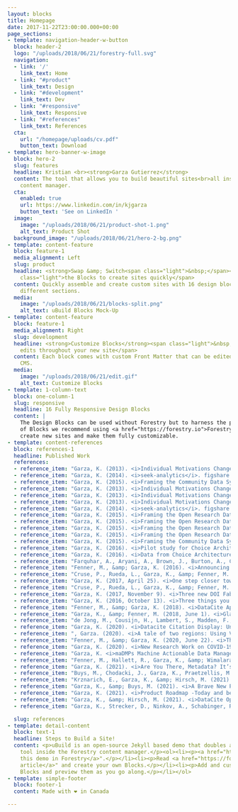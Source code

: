 ```yaml
---
layout: blocks
title: Homepage
date: 2017-11-22T23:00:00.000+00:00
page_sections:
- template: navigation-header-w-button
  block: header-2
  logo: "/uploads/2018/06/21/forestry-full.svg"
  navigation:
  - link: '/'
    link_text: Home
  - link: "#product"
    link_text: Design
  - link: "#development"
    link_text: Dev
  - link: "#responsive"
    link_text: Responsive
  - link: "#references"
    link_text: References
  cta:
    url: "/homepage/uploads/cv.pdf"
    button_text: Download
- template: hero-banner-w-image
  block: hero-2
  slug: features
  headline: Kristian <br><strong>Garza Gutierrez</strong>
  content: The tool that allows you to build beautiful sites<br>all inside Forestry's
    content manager.
  cta:
    enabled: true
    url: https://www.linkedin.com/in/kjgarza
    button_text: 'See on LinkedIn '
  image:
    image: "/uploads/2018/06/21/product-shot-1.png"
    alt_text: Product Shot
  background_image: "/uploads/2018/06/21/hero-2-bg.png"
- template: content-feature
  block: feature-1
  media_alignment: Left
  slug: product
  headline: <strong>Swap &amp; Switch<span class="light">&nbsp;</span></strong><span
    class="light">the Blocks to create sites quickly</span>
  content: Quickly assemble and create custom sites with 16 design blocks for seven
    different sections.
  media:
    image: "/uploads/2018/06/21/blocks-split.png"
    alt_text: uBuild Blocks Mock-Up
- template: content-feature
  block: feature-1
  media_alignment: Right
  slug: development
  headline: <strong>Customize Blocks</strong><span class="light">&nbsp;to make quick
    edits throughout your new site</span>
  content: Each block comes with custom Front Matter that can be edited in Forestry
    CMS.
  media:
    image: "/uploads/2018/06/21/edit.gif"
    alt_text: Customize Blocks
- template: 1-column-text
  block: one-column-1
  slug: responsive
  headline: 16 Fully Responsive Design Blocks
  content: |
    The Design Blocks can be used without Forestry but to harness the power
    of Blocks we recommend using <a href="https://forestry.io">Forestry</a>". Once the site is imported you can immediately
    create new sites and make them fully customizable.
- template: content-references
  block: references-1
  headline: Published Work
  references: 
  - reference_item: "Garza, K. (2013). <i>Individual Motivations Change Activity in Online Scientific Communities</i>. figshare. <a href='https://doi.org/10.6084/M9.FIGSHARE.830404'>https://doi.org/10.6084/M9.FIGSHARE.830404</a>"
  - reference_item: "Garza, K. (2014). <i>seek-analytics</i>. figshare. <a href='https://doi.org/10.6084/M9.FIGSHARE.1211850'>https://doi.org/10.6084/M9.FIGSHARE.1211850</a>"
  - reference_item: "Garza, K. (2015). <i>Framing the Community Data System Interface</i>. figshare. <a href='https://doi.org/10.6084/M9.FIGSHARE.1300051'>https://doi.org/10.6084/M9.FIGSHARE.1300051</a>"
  - reference_item: "Garza, K. (2013). <i>Individual Motivations Change Activity in Online Scientific Communities</i>. figshare. <a href='https://doi.org/10.6084/M9.FIGSHARE.830404.V1'>https://doi.org/10.6084/M9.FIGSHARE.830404.V1</a>"
  - reference_item: "Garza, K. (2013). <i>Individual Motivations Change Activity in Online Scientific Communities</i>. figshare. <a href='https://doi.org/10.6084/M9.FIGSHARE.830404.V2'>https://doi.org/10.6084/M9.FIGSHARE.830404.V2</a>"
  - reference_item: "Garza, K. (2013). <i>Individual Motivations Change Activity in Online Scientific Communities</i>. figshare. <a href='https://doi.org/10.6084/M9.FIGSHARE.830404.V3'>https://doi.org/10.6084/M9.FIGSHARE.830404.V3</a>"
  - reference_item: "Garza, K. (2014). <i>seek-analytics</i>. figshare. <a href='https://doi.org/10.6084/M9.FIGSHARE.1211850.V1'>https://doi.org/10.6084/M9.FIGSHARE.1211850.V1</a>"
  - reference_item: "Garza, K. (2015). <i>Framing the Open Research Data Repository Interface</i>. figshare. <a href='https://doi.org/10.6084/M9.FIGSHARE.1300051.V1'>https://doi.org/10.6084/M9.FIGSHARE.1300051.V1</a>"
  - reference_item: "Garza, K. (2015). <i>Framing the Open Research Data Repository Interface</i>. figshare. <a href='https://doi.org/10.6084/M9.FIGSHARE.1300051.V2'>https://doi.org/10.6084/M9.FIGSHARE.1300051.V2</a>"
  - reference_item: "Garza, K. (2015). <i>Framing the Open Research Data Repository Interface</i>. figshare. <a href='https://doi.org/10.6084/M9.FIGSHARE.1300051.V3'>https://doi.org/10.6084/M9.FIGSHARE.1300051.V3</a>"
  - reference_item: "Garza, K. (2015). <i>Framing the Open Research Data Repository Interface</i>. figshare. <a href='https://doi.org/10.6084/M9.FIGSHARE.1300051.V4'>https://doi.org/10.6084/M9.FIGSHARE.1300051.V4</a>"
  - reference_item: "Garza, K. (2015). <i>Framing the Community Data System Interface</i>. figshare. <a href='https://doi.org/10.6084/M9.FIGSHARE.1300051.V5'>https://doi.org/10.6084/M9.FIGSHARE.1300051.V5</a>"
  - reference_item: "Garza, K. (2016). <i>Pilot study for Choice Architecture techniques</i> [Data set]. Zenodo. <a href='https://doi.org/10.5281/ZENODO.48441'>https://doi.org/10.5281/ZENODO.48441</a>"
  - reference_item: "Garza, K. (2016). <i>Data from Choice Architecture experiment with Experts</i> [Data set]. Zenodo. <a href='https://doi.org/10.5281/ZENODO.48457'>https://doi.org/10.5281/ZENODO.48457</a>"
  - reference_item: "Farquhar, A., Aryani, A., Brown, J., Burton, A., Cruise, P., Dallmeier-Thiessen, S., Dappert, A., Dasler, R., Demeranville, T., Diepenbroek, M., Duine, M., Fenner, M., Garza, K., Groth, P., Haak, L., Kiermer, V., Kotarski, R., MacCallum, C., McEntyre, J., … Vision, T. (2015). <i>Technical and Human Infrastructure for Open Research (THOR)</i>. DataCite. <a href='https://doi.org/10.5438/6423'>https://doi.org/10.5438/6423</a>"
  - reference_item: "Fenner, M., &amp; Garza, K. (2016). <i>Announcing Our New Application Developer</i>. <a href='https://doi.org/10.5438/Y131-YX9D'>https://doi.org/10.5438/Y131-YX9D</a>"
  - reference_item: "Cruse, P., Rueda, L., Garza, K., &amp; Fenner, M. (2015). <i>DataCite Blog</i> (Version 1.0). DataCite. <a href='https://doi.org/10.5438/0000-00SS'>https://doi.org/10.5438/0000-00SS</a>"
  - reference_item: "Garza, K. (2017, April 25). <i>One step closer towards instant DOI search results</i>. <a href='https://doi.org/10.5438/0000-02ZN'>https://doi.org/10.5438/0000-02ZN</a>"
  - reference_item: "Cruse, P., Rueda, L., Garza, K., &amp; Fenner, M. (2015). <i>DataCite Blog</i>. <a href='https://doi.org/10.5438/0007-NW90'>https://doi.org/10.5438/0007-NW90</a>"
  - reference_item: "Garza, K. (2017, November 9). <i>Three new DOI Fabrica features to simplify account management</i>. <a href='https://doi.org/10.5438/SPFD-GH73'>https://doi.org/10.5438/SPFD-GH73</a>"
  - reference_item: "Garza, K. (2016, October 13). <i>Three things you should know about our new DOI Citation Formatting service</i>. <a href='https://doi.org/10.5438/DC13-VP4J'>https://doi.org/10.5438/DC13-VP4J</a>"
  - reference_item: "Fenner, M., &amp; Garza, K. (2018). <i>DataCite Application API</i>. DataCite. <a href='https://doi.org/10.5438/8GB0-V673'>https://doi.org/10.5438/8GB0-V673</a>"
  - reference_item: "Garza, K., &amp; Fenner, M. (2018, June 1). <i>Glad You Asked: A Snapshot of the Current State of Data Citation</i>. <a href='https://doi.org/10.5438/H16Y-3D72'>https://doi.org/10.5438/H16Y-3D72</a>"
  - reference_item: "de Jong, M., Cousijn, H., Lambert, S., Madden, F., Dohna, T., Koop-Jakobsen, K., &amp; Garza, K. (2019). <i>Project FREYA: Connecting Open Knowledge in the European Open Science Cloud - Materials</i>. <a href='https://doi.org/10.5281/ZENODO.3517852'>https://doi.org/10.5281/ZENODO.3517852</a>"
  - reference_item: "Garza, K. (2020). <i>Datacite Citation Display: Unlocking Data Citations</i>. <a href='https://doi.org/10.5438/1843-K679'>https://doi.org/10.5438/1843-K679</a>"
  - reference_item: ", Garza. (2020). <i>A tale of two regions: Using Vega-Lite Population Pyramid to explore PIDs populations</i>. Zenodo. <a href='https://doi.org/10.5281/ZENODO.3895556'>https://doi.org/10.5281/ZENODO.3895556</a>"
  - reference_item: "Fenner, M., &amp; Garza, K. (2020, June 22). <i>The DataCite MDC Stack</i>. <a href='https://doi.org/10.5438/V9PP-7A27'>https://doi.org/10.5438/V9PP-7A27</a>"
  - reference_item: "Garza, K. (2020). <i>New Research Work on COVID-19 as the pandemic develops</i>. Zenodo. <a href='https://doi.org/10.5281/ZENODO.3903381'>https://doi.org/10.5281/ZENODO.3903381</a>"
  - reference_item: "Garza, K. <i>maDMPs Machine Actionable Data Management Plans (maDMPs) demonstration.</i> (Version 1.0.0) [Computer software]. DataCite. <a href='https://doi.org/10.14454/W67K-5373'>https://doi.org/10.14454/W67K-5373</a>"
  - reference_item: "Fenner, M., Hallett, R., Garza, K., &amp; Wimalaratne, S. (2020). <i>Frontend for the DataCite Commons service</i> (Version 1.0.4) [Computer software]. DataCite. <a href='https://doi.org/10.14454/QGK4-ZS88'>https://doi.org/10.14454/QGK4-ZS88</a>"
  - reference_item: "Garza, K. (2021). <i>Are You There, Metadata? It’s Me, the Bibliometrician</i>. <a href='https://doi.org/10.5438/J4XV-Y945'>https://doi.org/10.5438/J4XV-Y945</a>"
  - reference_item: "Buys, M., Chodacki, J., Garza, K., Praetzellis, M., &amp; Riley, B. (2021). <i>You shoulda put a PID on it: Leveraging the PID Graph for DMPs</i>. <a href='https://doi.org/10.5281/ZENODO.4487522'>https://doi.org/10.5281/ZENODO.4487522</a>"
  - reference_item: "Krznarich, E., Garza, K., &amp; Hirsch, M. (2021). <i>Open hours updates: Spring re-launch open hours for consortium leads</i>. <a href='https://doi.org/10.5438/2NPS-H961'>https://doi.org/10.5438/2NPS-H961</a>"
  - reference_item: "Garza, K., &amp; Buys, M. (2021). <i>A Brave New PID: DMP-IDs</i>. <a href='https://doi.org/10.5438/J22A-5D79'>https://doi.org/10.5438/J22A-5D79</a>"
  - reference_item: "Garza, K. (2021). <i>Product Roadmap -Today and beyond</i>. <a href='https://doi.org/10.5281/ZENODO.5534129'>https://doi.org/10.5281/ZENODO.5534129</a>"
  - reference_item: "Garza, K., &amp; Hirsch, M. (2021). <i>DataCite Open Hours in 2021</i>. <a href='https://doi.org/10.5438/KW4K-Q070'>https://doi.org/10.5438/KW4K-Q070</a>"
  - reference_item: "Garza, K., Strecker, D., Ninkov, A., Schabinger, R., &amp; Gregory, K. (2021). <i>DFG to OECD subject classification Mapping</i> (Version 1.0). Zenodo. <a href='https://doi.org/10.5281/ZENODO.5176121'>https://doi.org/10.5281/ZENODO.5176121</a>"

  slug: references
- template: detail-content
  block: text-1
  headline: Steps to Build a Site!
  content: <p>uBuild is an open-source Jekyll based demo that doubles as a builder
    tool inside the Forestry content manager.</p><ol><li><p><a href="https://app.forestry.io/quick-start?repo=forestryio/ubuild-jekyll&provider=github&engine=jekyll">Import
    this demo in Forestry</a>".</p></li><li><p>Read <a href="https://forestry.io/blog/ubuild-a-new-theme-for-static-sites-using-blocks/">our
    article</a>" and create your own Blocks.</p></li><li><p>Add and customize the available
    Blocks and preview them as you go along.</p></li></ol>
- template: simple-footer
  block: footer-1
  content: Made with ❤︎ in Canada

---
```

